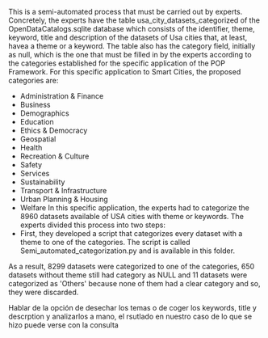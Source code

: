 This is a semi-automated process that must be carried out by experts.
Concretely, the experts have the table usa_city_datasets_categorized of the OpenDataCatalogs.sqlite database which consists of the identifier, theme, keyword, title and description of  the datasets of Usa cities that, at least, havea a theme or a keyword.
The table also has the category field, initially as null, which is the one that must be filled in by the experts according to the categories established for the specific application of the POP Framework. 
For this specific application to Smart Cities, the proposed categories are:
- Administration & Finance
- Business
- Demographics
- Education
- Ethics & Democracy
- Geospatial
- Health
- Recreation & Culture
- Safety
- Services
- Sustainability
- Transport & Infrastructure
- Urban Planning & Housing
- Welfare
In this specific application, the experts had to categorize the 8960 datasets available of USA cities with theme or keywords.
The experts divided this process into two steps:
- First, they developed a script that categorizes every dataset with a theme to one of the categories. The script is called Semi_automated_categorization.py and is available in this folder.

As a result, 8299 datasets were categorized to one of the categories, 650 datasets without theme still had category as NULL and  11 datasets were categorized as 'Others' because none of them had a clear category and so, they were discarded.

Hablar de la opción de desechar los temas o de coger los keywords, title y descrption y analizarlos a mano, el rsutlado en nuestro caso de lo que se hizo puede verse con la consulta

